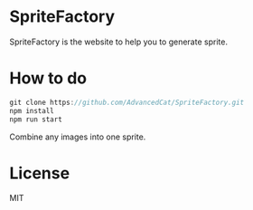 # SpriteFactory

SpriteFactory is the website to help you to generate sprite.

# How to do
```js
git clone https://github.com/AdvancedCat/SpriteFactory.git
npm install
npm run start
```
Combine any images into one sprite.

# License
MIT

